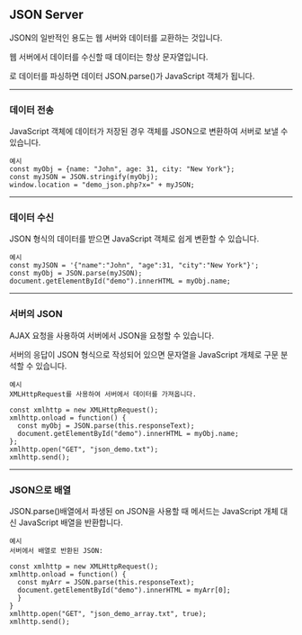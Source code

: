 ## JSON Server

JSON의 일반적인 용도는 웹 서버와 데이터를 교환하는 것입니다.

웹 서버에서 데이터를 수신할 때 데이터는 항상 문자열입니다.

로 데이터를 파싱하면 데이터 JSON.parse()가 JavaScript 객체가 됩니다.

---

### 데이터 전송

JavaScript 객체에 데이터가 저장된 경우 객체를 JSON으로 변환하여 서버로 보낼 수 있습니다.

    예시
    const myObj = {name: "John", age: 31, city: "New York"};
    const myJSON = JSON.stringify(myObj);
    window.location = "demo_json.php?x=" + myJSON;

---

### 데이터 수신

JSON 형식의 데이터를 받으면 JavaScript 객체로 쉽게 변환할 수 있습니다.

    예시
    const myJSON = '{"name":"John", "age":31, "city":"New York"}';
    const myObj = JSON.parse(myJSON);
    document.getElementById("demo").innerHTML = myObj.name;

---

### 서버의 JSON

AJAX 요청을 사용하여 서버에서 JSON을 요청할 수 있습니다.

서버의 응답이 JSON 형식으로 작성되어 있으면 문자열을 JavaScript 개체로 구문 분석할 수 있습니다.

    예시
    XMLHttpRequest를 사용하여 서버에서 데이터를 가져옵니다.

    const xmlhttp = new XMLHttpRequest();
    xmlhttp.onload = function() {
      const myObj = JSON.parse(this.responseText);
      document.getElementById("demo").innerHTML = myObj.name;
    };
    xmlhttp.open("GET", "json_demo.txt");
    xmlhttp.send();

---

### JSON으로 배열

JSON.parse()배열에서 파생된 on JSON을 사용할 때 메서드는 JavaScript 개체 대신 JavaScript 배열을 반환합니다.

    예시
    서버에서 배열로 반환된 JSON:

    const xmlhttp = new XMLHttpRequest();
    xmlhttp.onload = function() {
      const myArr = JSON.parse(this.responseText);
      document.getElementById("demo").innerHTML = myArr[0];
      }
    }
    xmlhttp.open("GET", "json_demo_array.txt", true);
    xmlhttp.send();
